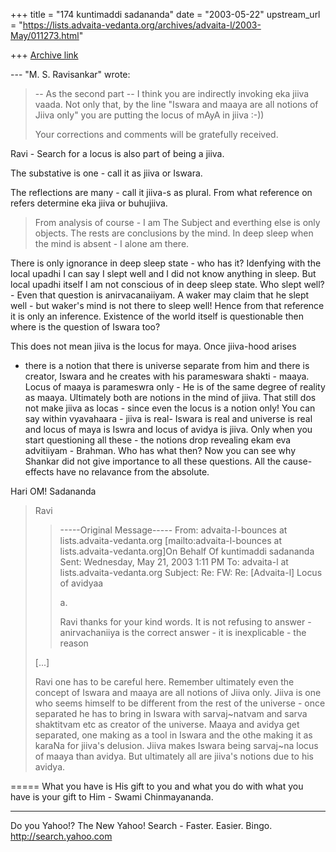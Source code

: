 +++
title = "174 kuntimaddi sadananda"
date = "2003-05-22"
upstream_url = "https://lists.advaita-vedanta.org/archives/advaita-l/2003-May/011273.html"

+++
[Archive link](https://lists.advaita-vedanta.org/archives/advaita-l/2003-May/011273.html)


--- "M. S. Ravisankar" <ravi at ambaa.org> wrote:

> 
> --
> As the second part -- I think you are indirectly invoking eka jiiva
> vaada.
> Not only that,  by the line "Iswara and maaya are all notions of Jiiva
> only"
> you are putting the locus of mAyA in jiiva :-))
> 
> Your corrections and comments will be gratefully received.

Ravi - Search for a locus is also part of being a jiiva. 

The substative is one - call it as jiiva or Iswara.

The reflections are many - call it jiiva-s as plural. From what
reference on refers determine eka jiiva or buhujiiva.

>From analysis of course  - I am The Subject and everthing  else is only
objects.  The rests are conclusions by the mind.  In deep sleep when the
mind is absent - I alone am there. 

There is only ignorance in deep sleep state - who has it? Idenfying with
the local upadhi I can say I slept well and I did not know anything in
sleep. But local upadhi itself I am not conscious of in deep sleep
state. Who slept well? - Even that question is anirvacanaiiyam. A waker
may claim that he slept well - but waker's mind is not there to sleep
well! Hence from that reference it is only an inference.  Existence of
the world itself is questionable then where is the question of Iswara
too? 

This does not mean jiiva is the locus for maya.  Once jiiva-hood arises
- there is a notion that there is universe separate from him and there
is creator, Iswara and he creates with his parameswara shakti - maaya.
Locus of maaya is parameswra only - He is of the same degree of reality
as maaya.  Ultimately both are notions in the mind of jiiva.  That still
dos not make jiiva as locas - since even the locus is a notion only! You
can say within vyavahaara - jiiva is real- Iswara is real and universe
is real and locus of maya is Iswra and locus of avidya is jiiva.  Only
when you start questioning all these - the notions drop revealing ekam
eva advitiiyam - Brahman. Who has what then? Now you can see why Shankar
did not give importance to all these questions.  All the cause-effects
have no relavance from the absolute. 

Hari OM!
Sadananda

> 
> 
> Ravi
> 
> 
> 
> > -----Original Message-----
> > From: advaita-l-bounces at lists.advaita-vedanta.org
> > [mailto:advaita-l-bounces at lists.advaita-vedanta.org]On Behalf Of
> > kuntimaddi sadananda
> > Sent: Wednesday, May 21, 2003 1:11 PM
> > To: advaita-l at lists.advaita-vedanta.org
> > Subject: Re: FW: Re: [Advaita-l] Locus of avidyaa
> >
> >a.
> >
> > Ravi thanks for your kind words.  It is not refusing to answer -
> > anirvachaniiya is the correct answer - it is inexplicable - the
> reason
> 
> [...]
> 
> Ravi one has to be careful here. Remember ultimately even the concept
> of
> Iswara and maaya are all notions of Jiiva only.  Jiiva is one who
> seems
> himself to be different from the rest of the universe - once separated
> he has to bring in Iswara with sarvaj~natvam and sarva shaktitvam etc
> as
> creator of the universe. Maaya and avidya get separated, one making as
> a
> tool in Iswara and the othe making it as karaNa for jiiva's delusion.
> Jiiva makes Iswara being sarvaj~na locus of maaya than avidya. But
> ultimately all are jiiva's notions due to his avidya.
> 
> >
> 


=====
What you have is His gift to you and what you do with what you have is your gift to Him - Swami Chinmayananda.

__________________________________
Do you Yahoo!?
The New Yahoo! Search - Faster. Easier. Bingo.
http://search.yahoo.com


